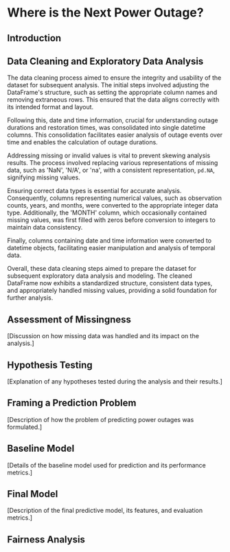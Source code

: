 # Where is the Next Power Outage?

## Introduction


## Data Cleaning and Exploratory Data Analysis
The data cleaning process aimed to ensure the integrity and usability of the dataset for subsequent analysis. The initial steps involved adjusting the DataFrame's structure, such as setting the appropriate column names and removing extraneous rows. This ensured that the data aligns correctly with its intended format and layout.

Following this, date and time information, crucial for understanding outage durations and restoration times, was consolidated into single datetime columns. This consolidation facilitates easier analysis of outage events over time and enables the calculation of outage durations.

Addressing missing or invalid values is vital to prevent skewing analysis results. The process involved replacing various representations of missing data, such as 'NaN', 'N/A', or 'na', with a consistent representation, `pd.NA`, signifying missing values.

Ensuring correct data types is essential for accurate analysis. Consequently, columns representing numerical values, such as observation counts, years, and months, were converted to the appropriate integer data type. Additionally, the 'MONTH' column, which occasionally contained missing values, was first filled with zeros before conversion to integers to maintain data consistency.

Finally, columns containing date and time information were converted to datetime objects, facilitating easier manipulation and analysis of temporal data.

Overall, these data cleaning steps aimed to prepare the dataset for subsequent exploratory data analysis and modeling. The cleaned DataFrame now exhibits a standardized structure, consistent data types, and appropriately handled missing values, providing a solid foundation for further analysis.


## Assessment of Missingness
[Discussion on how missing data was handled and its impact on the analysis.]

## Hypothesis Testing
[Explanation of any hypotheses tested during the analysis and their results.]

## Framing a Prediction Problem
[Description of how the problem of predicting power outages was formulated.]

## Baseline Model
[Details of the baseline model used for prediction and its performance metrics.]

## Final Model
[Description of the final predictive model, its features, and evaluation metrics.]

## Fairness Analysis
